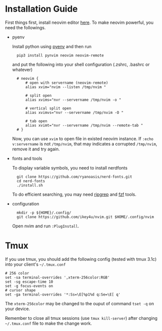 # Installation Guide

First things first, install neovim editor [here](https://github.com/neovim/neovim/releases/). To
make neovim powerful, you need the followings.

- pyenv

    Install python using [pyenv](https://github.com/pyenv/pyenv) and then run

        pip3 install pynvim neovim neovim-remote 

    and put the following into your shell configuration (.zshrc, .bashrc or whatever)

        # neovim {
            # open with servername (neovim-remote)
            alias xvim="nvim --listen /tmp/nvim "

            # split open
            alias xvims="nvr --servername /tmp/nvim -o "

            # vertical split open
            alias xvimvs="nvr --servername /tmp/nvim -O "

            # tab open
            alias xvimt="nvr --servername /tmp/nvim --remote-tab "
        # }

    Now, you can use `xvim` to open file in existed neovim instance. If `:echo v:servername` is not
    `/tmp/nvim`, that may indicates a corrupted `/tmp/nvim`, remove it and try again.

- fonts and tools

    To display variable symbols, you need to install nerdfonts

        git clone https://github.com/ryanoasis/nerd-fonts.git
        cd nerd-fonts
        ./install.sh

    To do efficient searching, you may need [ripgrep](https://github.com/BurntSushi/ripgrep) and [fzf](https://github.com/junegunn/fzf) tools.

- configuration

        mkdir -p ${HOME}/.config/
        git clone https://github.com/ikey4u/nvim.git $HOME/.config/nvim

    Open nvim and run `:PlugInstall`.

# Tmux

If you use tmux, you should add the following config (tested with tmux 3.1c) into your client's
`~/.tmux.conf` 

    # 256 color
    set -sa terminal-overrides ',xterm-256color:RGB'
    set -sg escape-time 10
    set -g focus-events on
    # cursor shape
    set -ga terminal-overrides '*:Ss=\E[%p1%d q:Se=\E[ q'

The `xterm-256color` may be changed to the ouput of command `tset -q` on your device.

Remember to close all tmux sessions (use `tmux kill-server`) after changing `~/.tmux.conf` file to
make the change work.
